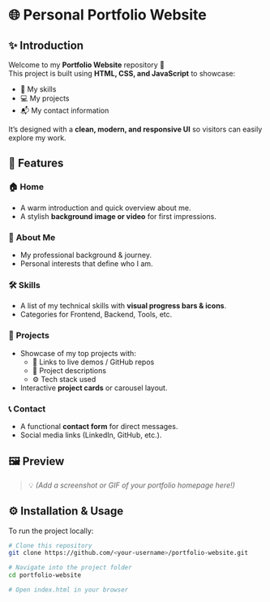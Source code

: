 # 🌐 Personal Portfolio Website  


## ✨ Introduction  
Welcome to my **Portfolio Website** repository 🎉  
This project is built using **HTML, CSS, and JavaScript** to showcase:  
- 🚀 My skills  
- 💻 My projects  
- 📬 My contact information  

It’s designed with a **clean, modern, and responsive UI** so visitors can easily explore my work.  

## 🌟 Features  

### 🏠 **Home**  
- A warm introduction and quick overview about me.  
- A stylish **background image or video** for first impressions.  

### 🙋 **About Me**  
- My professional background & journey.  
- Personal interests that define who I am.  

### 🛠️ **Skills**  
- A list of my technical skills with **visual progress bars & icons**.  
- Categories for Frontend, Backend, Tools, etc.  

### 📂 **Projects**  
- Showcase of my top projects with:  
  - 🔗 Links to live demos / GitHub repos  
  - 📝 Project descriptions  
  - ⚙️ Tech stack used  
- Interactive **project cards** or carousel layout.  

### 📞 **Contact**  
- A functional **contact form** for direct messages.  
- Social media links (LinkedIn, GitHub, etc.).  

## 🖼️ Preview  
> 💡 *(Add a screenshot or GIF of your portfolio homepage here!)*  

## ⚙️ Installation & Usage  
To run the project locally:  
```bash
# Clone this repository
git clone https://github.com/<your-username>/portfolio-website.git

# Navigate into the project folder
cd portfolio-website

# Open index.html in your browser
